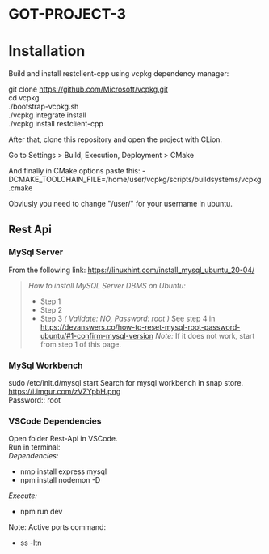 # GOT-PROJECT-3

# Installation

Build and install restclient-cpp using vcpkg dependency manager:

git clone https://github.com/Microsoft/vcpkg.git  
cd vcpkg  
./bootstrap-vcpkg.sh  
./vcpkg integrate install  
./vcpkg install restclient-cpp  

After that, clone this repository and open the project with CLion.

Go to Settings > Build, Execution, Deployment > CMake

And finally in CMake options paste this: -DCMAKE_TOOLCHAIN_FILE=/home/user/vcpkg/scripts/buildsystems/vcpkg.cmake

Obviusly you need to change "/user/" for your username in ubuntu.



Rest Api
-----

### MySql Server
From the following link: https://linuxhint.com/install_mysql_ubuntu_20-04/
> _How to install MySQL Server DBMS on Ubuntu:_
> + Step 1
> + Step 2
> + Step 3  *( Validate: NO, Password: root )*
> See step 4 in https://devanswers.co/how-to-reset-mysql-root-password-ubuntu/#1-confirm-mysql-version  _*Note:*_ If it does not work, start from step 1 of this page.

### MySql Workbench
sudo /etc/init.d/mysql start
Search for mysql workbench in snap store.  
https://i.imgur.com/zVZYpbH.png  
Password:: root

### VSCode Dependencies
Open folder Rest-Api in VSCode.  
Run in terminal:  
*Dependencies:*  
+ nmp install express mysql
+ npm install nodemon -D    

*Execute:*  
+ npm run dev


Note: Active ports command:  
+ ss -ltn
